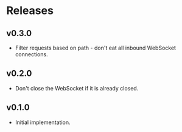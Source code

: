# Releases

## v0.3.0

  - Filter requests based on path - don't eat all inbound WebSocket connections.

## v0.2.0

  - Don't close the WebSocket if it is already closed.

## v0.1.0

  - Initial implementation.
